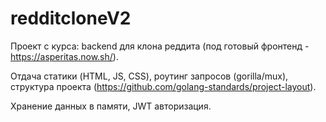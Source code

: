 # redditcloneV2

Проект с курса: backend для клона реддита (под готовый фронтенд - https://asperitas.now.sh/).

Отдача статики (HTML, JS, CSS), роутинг запросов (gorilla/mux), структура проекта (https://github.com/golang-standards/project-layout).

Хранение данных в памяти, JWT авторизация.
